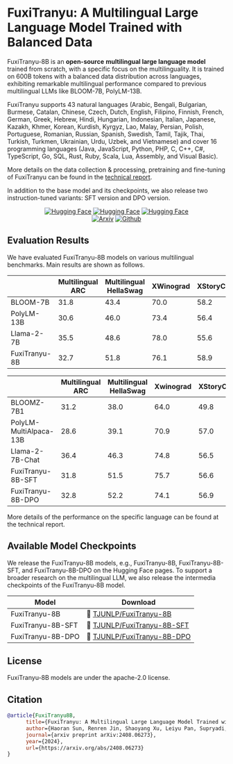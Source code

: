 # FuxiTranyu: A Multilingual Large Language Model Trained with Balanced Data
FuxiTranyu-8B is an **open-source** **multilingual large language model** trained from scratch, with a specific focus on the multilinguality. It is trained on 600B tokens with a balanced data distribution across languages, exhibiting remarkable multilingual performance compared to previous multilingual LLMs like BLOOM-7B, PolyLM-13B. 

FuxiTranyu supports 43 natural languages (Arabic, Bengali, Bulgarian, Burmese, Catalan, Chinese, Czech, Dutch, English, Filipino, Finnish, French, German, Greek, Hebrew, Hindi, Hungarian, Indonesian, Italian, Japanese, Kazakh, Khmer, Korean, Kurdish, Kyrgyz, Lao, Malay, Persian, Polish, Portuguese, Romanian, Russian, Spanish, Swedish, Tamil, Tajik, Thai, Turkish, Turkmen, Ukrainian, Urdu, Uzbek, and Vietnamese) and cover 16 programming languages (Java, JavaScript, Python, PHP, C, C++, C#, TypeScript, Go, SQL, Rust, Ruby, Scala, Lua, Assembly, and Visual Basic).

More details on the data collection & processing, pretraining and fine-tuning of FuxiTranyu can be found in the [technical report](https://arxiv.org/abs/2408.06273).

In addition to the base model and its checkpoints, we also release two instruction-tuned variants: SFT version and DPO version.

<div align="center">
<a href="https://huggingface.co/TJUNLP/FuxiTranyu-8B" target="_blank">
    <img alt="Hugging Face" src="https://img.shields.io/badge/%F0%9F%A4%97%20Hugging%20Face-FuxiTranyu-ffc107?color=ffc107&logoColor=white"/></a> <a href="https://huggingface.co/TJUNLP/FuxiTranyu-8B-SFT" target="_blank">
    <img alt="Hugging Face" src="https://img.shields.io/badge/%F0%9F%A4%97%20Hugging%20Face-FuxiTranyu%20SFT-ffc107?color=ffc107&logoColor=white" /></a> <a href="https://huggingface.co/TJUNLP/FuxiTranyu-8B-Chat" target="_blank">
    <img alt="Hugging Face" src="https://img.shields.io/badge/%F0%9F%A4%97%20Hugging%20Face-FuxiTranyu%20Chat-ffc107?color=ffc107&logoColor=white"/></a>
</div>
<div align='center'>
  <a href="https://arxiv.org/abs/2408" target="_blank">
    <img alt="Arxiv" src="https://img.shields.io/badge/Arxiv-FuxiTranyu-7289da?logo=arxiv&logoColor=red&color=red" /></a>
  <a href="https://tjunlp-lab.github.io/" target="_blank">
    <img alt="Github" src="https://img.shields.io/badge/Github-TJUNLP-7289da?logo=github&logoColor=black&color=black" /></a>
</div>


## Evaluation Results

We have evaluated FuxiTranyu-8B models on various multilingual benchmarks. Main results are shown as follows.  

|               | Multilingual ARC | Multilingual HellaSwag | XWinograd | XStoryCloze | XCopa |
| ------------- | ---------------- | ---------------------- | --------- | ----------- | ----- |
| BLOOM-7B      | 31.8             | 43.4                   | 70.0      | 58.2        | 56.9  |
| PolyLM-13B    | 30.6             | 46.0                   | 73.4      | 56.4        | 58.9  |
| Llama-2-7B    | 35.5             | 48.6                   | 78.0      | 55.6        | 56.7  |
| FuxiTranyu-8B | 32.7             | 51.8                   | 76.1      | 58.9        | 60.5  |

|                        | Multilingual ARC | Multilingual HellaSwag | Xwinograd | XStoryCloze | XCopa | Translation | XLSum |
| ---------------------- | ---------------- | ---------------------- | --------- | ----------- | ----- | ----------- | ----- |
| BLOOMZ-7B1             | 31.2             | 38.0                   | 64.0      | 49.8        | 53.3  | 14.7        | 4.4   |
| PolyLM-MultiAlpaca-13B | 28.6             | 39.1                   | 70.9      | 57.0        | 59.9  | -           | -     |
| Llama-2-7B-Chat        | 36.4             | 46.3                   | 74.8      | 56.5        | 55.9  | 22.1        | 4.6   |
| FuxiTranyu-8B-SFT      | 31.8             | 51.5                   | 75.7      | 56.6        | 61.3  | 25.9        | 8.9   |
| FuxiTranyu-8B-DPO      | 32.8             | 52.2                   | 74.1      | 56.9        | 62.1  | 26.4        | 7.3   |

More details of the performance on the specific language can be found at the technical report.

## Available Model Checkpoints

We release the FuxiTranyu-8B models, e.g., FuxiTranyu-8B, FuxiTranyu-8B-SFT, and FuxiTranyu-8B-DPO on the Hugging Face pages. To support a broader research on the multilingual LLM, we also release the intermedia checkpoints of the FuxiTranyu-8B model.

| Model             | Download                                                     |
| ----------------- | ------------------------------------------------------------ |
| FuxiTranyu-8B     | 🤗 [TJUNLP/FuxiTranyu-8B](https://huggingface.co/TJUNLP/FuxiTranyu-8B) |
| FuxiTranyu-8B-SFT | 🤗 [TJUNLP/FuxiTranyu-8B-SFT](https://huggingface.co/TJUNLP/FuxiTranyu-8B-SFT) |
| FuxiTranyu-8B-DPO | 🤗 [TJUNLP/FuxiTranyu-8B-DPO](https://huggingface.co/TJUNLP/FuxiTranyu-8B-DPO) |

## License

FuxiTranyu-8B models are under the apache-2.0 license.

## Citation

```bibtex
@article{FuxiTranyu8B,
      title={FuxiTranyu: A Multilingual Large Language Model Trained with Balanced Data}, 
      author={Haoran Sun, Renren Jin, Shaoyang Xu, Leiyu Pan, Supryadi, Menglong Cui, Jiangcun Du, Yikun Lei, Lei Yang, Ling Shi, Juesi Xiao, Shaolin Zhu, and Deyi Xiong},
      journal={arxiv preprint arXiv:2408.06273},
      year={2024},
      url={https://arxiv.org/abs/2408.06273}
}
```
